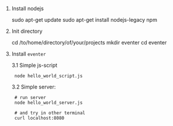 
1. Install nodejs
    
    sudo apt-get update
    sudo apt-get install nodejs-legacy npm
    
2. Init directory

    cd /to/home/directory/of/your/projects
    mkdir eventer
    cd eventer

3. Install `eventer`
    
    3.1 Simple js-script
    
        node hello_world_script.js
    
    3.2 Simple server:
    
        # run server
        node hello_world_server.js
        
        # and try in other terminal
        curl localhost:8080
